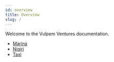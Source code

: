 ```yaml
---
id: overview
title: Overview
slug: /
---
```

Welcome to the Vulpem Ventures documentation.


* [Marina](marina/introduction.md)
* [Nigiri](nigiri/introduction.md)
* [Taxi](taxi/introduction.md)